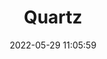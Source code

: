 ---
title: Quartz
date: 2022-05-29 11:05:59
summary: Quartz定时任务框架
tags:
categories:
img: https://cdn.jsdelivr.net/gh/GoldArowana/static_source@main/images/cover/co149-m.jpg
tinyImg: https://cdn.jsdelivr.net/gh/GoldArowana/static_source@main/images/tiny/cover/co149.jpg
---
